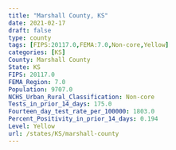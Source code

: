 ```yaml
---
title: "Marshall County, KS"
date: 2021-02-17
draft: false
type: county
tags: [FIPS:20117.0,FEMA:7.0,Non-core,Yellow]
categories: [KS]
County: Marshall County
State: KS
FIPS: 20117.0
FEMA_Region: 7.0
Population: 9707.0
NCHS_Urban_Rural_Classification: Non-core
Tests_in_prior_14_days: 175.0
Fourteen_day_test_rate_per_100000: 1803.0
Percent_Positivity_in_prior_14_days: 0.194
Level: Yellow
url: /states/KS/marshall-county
---
```



